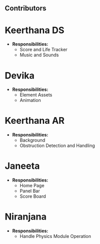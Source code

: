 
## Contributors

# Keerthana DS
- **Responsibilities:**
  - Score and Life Tracker
  - Music and Sounds

# Devika
- **Responsibilities:**
  - Element Assets
  - Animation

# Keerthana AR
- **Responsibilities:**
  - Background
  - Obstruction Detection and Handling

# Janeeta
- **Responsibilities:**
  - Home Page
  - Panel Bar
  - Score Board

# Niranjana
- **Responsibilities:**
  - Handle Physics Module Operation
  
